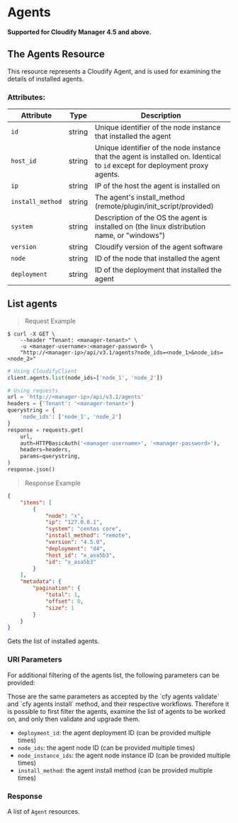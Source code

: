 # Agents

**Supported for Cloudify Manager 4.5 and above.**

## The Agents Resource

This resource represents a Cloudify Agent, and is used for examining the details
of installed agents.

### Attributes:

Attribute | Type | Description
--------- | ------- | -------
`id` | string | Unique identifier of the node instance that installed the agent
`host_id` | string | Unique identifier of the node instance that the agent is installed on. Identical to `id` except for deployment proxy agents.
`ip` | string | IP of the host the agent is installed on
`install_method` | string | The agent's install_method (remote/plugin/init_script/provided)
`system` | string | Description of the OS the agent is installed on (the linux distribution name, or "windows")
`version` | string | Cloudify version of the agent software
`node` | string | ID of the node that installed the agent
`deployment` | string | ID of the deployment that installed the agent

## List agents

> Request Example

```shell
$ curl -X GET \
    --header "Tenant: <manager-tenant>" \
    -u <manager-username>:<manager-password> \
    "http://<manager-ip>/api/v3.1/agents?node_ids=<node_1>&node_ids=<node_2>"
```

```python
# Using CloudifyClient
client.agents.list(node_ids=['node_1', 'node_2'])

# Using requests
url = 'http://<manager-ip>/api/v3.1/agents'
headers = {'Tenant': '<manager-tenant>'}
querystring = {
    'node_ids': ['node_1', 'node_2']
}
response = requests.get(
    url,
    auth=HTTPBasicAuth('<manager-username>', '<manager-password>'),
    headers=headers,
    params=querystring,
)
response.json()
```
> Response Example
```json
{
    "items": [
        {
            "node": "x",
            "ip": "127.0.0.1",
            "system": "centos core",
            "install_method": "remote",
            "version": "4.5.0",
            "deployment": "d4",
            "host_id": "x_asa5b3",
            "id": "x_asa5b3"
        }
    ],
    "metadata": {
        "pagination": {
            "total": 1,
            "offset": 0,
            "size": 1
        }
    }
}
```

Gets the list of installed agents.

### URI Parameters

For additional filtering of the agents list, the following parameters can be provided:

<aside class="notice">
Those are the same parameters as accepted by the `cfy agents validate` and `cfy agents install` method, and their respective workflows. Therefore it is possible to first filter the agents, examine the list of agents to be worked on, and only then validate and upgrade them.
</aside>

* `deployment_id`: the agent deployment ID (can be provided multiple times)
* `node_ids`: the agent node ID (can be provided multiple times)
* `node_instance_ids`: the agent node instance ID (can be provided multiple times)
* `install_method`: the agent install method (can be provided multiple times)

### Response
A list of `Agent` resources.
